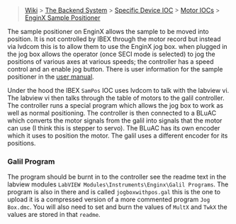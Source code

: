 > [Wiki](Home) > [The Backend System](The-Backend-System) > [Specific Device IOC](Specific-Device-IOC) > [Motor IOCs](Motor-IOCs) > [EnginX Sample Positioner](EnginX-Sample-Positioner)

The sample positioner on EnginX allows the sample to be moved into position. It is not controlled by IBEX through the motor record but instead via lvdcom this is to allow them to use the EnginX jog box. when plugged in the jog box allows the operator (once SECI mode is selected) to jog the positions of various axes at various speeds; the controller has a speed control and an enable jog button. There is user information for the sample positioner in the [user manual](https://github.com/ISISComputingGroup/ibex_user_manual/wiki/Engin-X-Sample-Stack).

Under the hood the IBEX `SamPos` IOC uses lvdcom to talk with the labview vi. The labview vi then talks through the table of motors to the galil controller. The controller runs a special program which allows the jog box to work as well as normal positioning. The controller is then connected to a BLuAC which converts the motor signals from the galil into signals that the motor can use (I think this is stepper to servo). The BLuAC has its own encoder which it uses to position the motor. The galil uses a different encoder for its positions.

### Galil Program

The program should be burnt in to the controller see the readme text in the labview modules `LabVIEW Modules\Instruments\Enginx\Galil Programs`. The program is also in there and is called `jogboxwithpos.gal` this is the one to upload it is a compressed version of a more commented program `Jog Box.dmc`. You will also need to set and burn the values of `MultX` and `TwkX` the values are stored in that `readme`.

